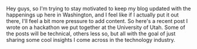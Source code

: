 Hey guys, so I'm trying to stay motivated to keep my blog updated with the happenings up here in Washington, and I feel like if I actually put it out there, I'll feel a bit more pressure to add content. So here's a recent post I wrote on a hackathon we put together at the University of Utah. Some of the posts will be technical, others less so, but all with the goal of just sharing some cool insights I come across in the technology industry.